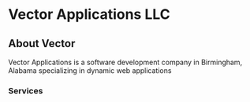 Vector Applications LLC
===

## About Vector
Vector Applications is a software development company in Birmingham, Alabama specializing in dynamic web applications

### Services
